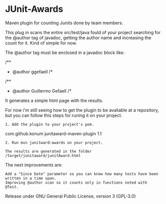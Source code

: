 # JUnit-Awards
Maven plugin for counting Junits done by team members.

This plug in scans the entire src/test/java fould of your project searching for the @author tag of javadoc, getting the author name and increasing the count for it. Kind of simple for now.

The @author tag must be enclosed in a javadoc block like:

/**
* @author ggefaell
/*

/**
* @author Guillermo Gefaell
/* 

It generates a simple html page with the results.

For now i'm still seeing how to get the plugin to be avaliable at a repository, but you can follow this steps for runing it on your project.

    1. Add the plugin to your project's pom. 
   
   <plugin>
        <groupId>com.github.konum</groupId>
        <artifactId>junitaward-maven-plugin</artifactId>
        <version>1.1</version>
    </plugin> 

    2. Run mvn junitward:awards on your project.
    
    The results are generated in the folder /target/junitaward/junitAward.html


The next improvements are:

    Add a "Since Date" parameter so you can know how many tests have been written in a time span.
    Improving @author scan so it counts only in functions noted with @Test.

Release under GNU General Public License, version 3 (GPL-3.0)
